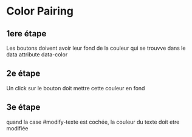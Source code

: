 # Color Pairing

## 1ere étape 
Les boutons doivent avoir leur fond de la couleur qui se trouvve dans le
data attribute data-color

## 2e étape 
Un click sur le bouton doit mettre cette couleur en fond

## 3e étape
quand la case #modify-texte est cochée, la couleur du texte
 doit etre modifiée